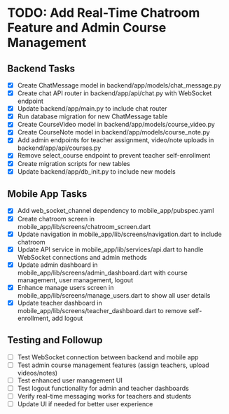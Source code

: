 # TODO: Add Real-Time Chatroom Feature and Admin Course Management

## Backend Tasks
- [x] Create ChatMessage model in backend/app/models/chat_message.py
- [x] Create chat API router in backend/app/api/chat.py with WebSocket endpoint
- [x] Update backend/app/main.py to include chat router
- [x] Run database migration for new ChatMessage table
- [x] Create CourseVideo model in backend/app/models/course_video.py
- [x] Create CourseNote model in backend/app/models/course_note.py
- [x] Add admin endpoints for teacher assignment, video/note uploads in backend/app/api/courses.py
- [x] Remove select_course endpoint to prevent teacher self-enrollment
- [x] Create migration scripts for new tables
- [x] Update backend/app/db_init.py to include new models

## Mobile App Tasks
- [x] Add web_socket_channel dependency to mobile_app/pubspec.yaml
- [x] Create chatroom screen in mobile_app/lib/screens/chatroom_screen.dart
- [x] Update navigation in mobile_app/lib/screens/navigation.dart to include chatroom
- [x] Update API service in mobile_app/lib/services/api.dart to handle WebSocket connections and admin methods
- [x] Update admin dashboard in mobile_app/lib/screens/admin_dashboard.dart with course management, user management, logout
- [x] Enhance manage users screen in mobile_app/lib/screens/manage_users.dart to show all user details
- [x] Update teacher dashboard in mobile_app/lib/screens/teacher_dashboard.dart to remove self-enrollment, add logout

## Testing and Followup
- [ ] Test WebSocket connection between backend and mobile app
- [ ] Test admin course management features (assign teachers, upload videos/notes)
- [ ] Test enhanced user management UI
- [ ] Test logout functionality for admin and teacher dashboards
- [ ] Verify real-time messaging works for teachers and students
- [ ] Update UI if needed for better user experience
